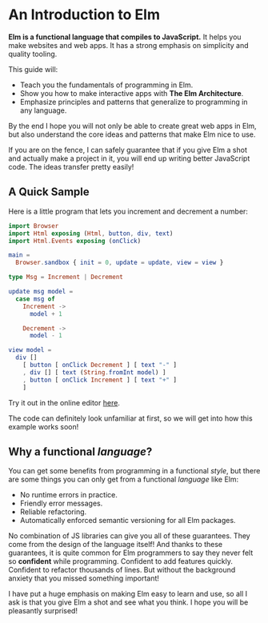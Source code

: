 # An Introduction to Elm

**Elm is a functional language that compiles to JavaScript.** It helps you make websites and web apps. It has a strong emphasis on simplicity and quality tooling.

This guide will:

- Teach you the fundamentals of programming in Elm.
- Show you how to make interactive apps with **The Elm Architecture**.
- Emphasize principles and patterns that generalize to programming in any language.

By the end I hope you will not only be able to create great web apps in Elm, but also understand the core ideas and patterns that make Elm nice to use.

If you are on the fence, I can safely guarantee that if you give Elm a shot and actually make a project in it, you will end up writing better JavaScript code. The ideas transfer pretty easily!

## A Quick Sample

Here is a little program that lets you increment and decrement a number:

```elm
import Browser
import Html exposing (Html, button, div, text)
import Html.Events exposing (onClick)

main =
  Browser.sandbox { init = 0, update = update, view = view }

type Msg = Increment | Decrement

update msg model =
  case msg of
    Increment ->
      model + 1

    Decrement ->
      model - 1

view model =
  div []
    [ button [ onClick Decrement ] [ text "-" ]
    , div [] [ text (String.fromInt model) ]
    , button [ onClick Increment ] [ text "+" ]
    ]
```

Try it out in the online editor [here](https://elm-lang.org/examples/buttons).

The code can definitely look unfamiliar at first, so we will get into how this example works soon!

## Why a functional _language_?

You can get some benefits from programming in a functional _style_, but there are some things you can only get from a functional _language_ like Elm:

- No runtime errors in practice.
- Friendly error messages.
- Reliable refactoring.
- Automatically enforced semantic versioning for all Elm packages.

No combination of JS libraries can give you all of these guarantees. They come from the design of the language itself! And thanks to these guarantees, it is quite common for Elm programmers to say they never felt so **confident** while programming. Confident to add features quickly. Confident to refactor thousands of lines. But without the background anxiety that you missed something important!

I have put a huge emphasis on making Elm easy to learn and use, so all I ask is that you give Elm a shot and see what you think. I hope you will be pleasantly surprised!
